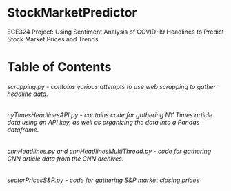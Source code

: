 # StockMarketPredictor
ECE324 Project: Using Sentiment Analysis of COVID-19 Headlines to Predict Stock Market Prices and Trends

# Table of Contents
###### scrapping.py - contains various attempts to use web scrapping to gather headline data.
###### nyTimesHeadlinesAPI.py - contains code for gathering NY Times article data using an API key, as well as organizing the data into a Pandas dataframe.
###### cnnHeadlines.py and cnnHeadlinesMultiThread.py - code for gathering CNN article data from the CNN archives.
###### sectorPricesS&P.py - code for gathering S&P market closing prices
